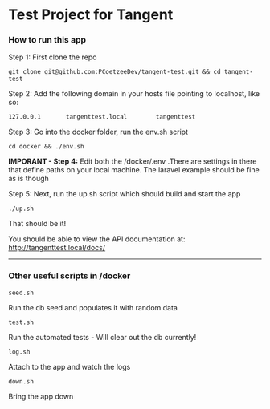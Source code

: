 # Test Project for Tangent

### How to run this app
Step 1: First clone the repo

    git clone git@github.com:PCoetzeeDev/tangent-test.git && cd tangent-test
Step 2: Add the following domain in your hosts file pointing to localhost, like so:

    127.0.0.1       tangenttest.local        tangenttest
Step 3: Go into the docker folder, run the env.sh script

    cd docker && ./env.sh
**IMPORANT - Step 4:** Edit both the /docker/.env .There are settings in there that define paths on your local machine. The laravel example should be fine as is though

Step 5: Next, run the up.sh script which should build and start the app

    ./up.sh

That should be it!

You should be able to view the API documentation at: http://tangenttest.local/docs/

--------------------------------------------------------------------------------------------------------------------------------

### Other useful scripts in /docker
    seed.sh
Run the db seed and populates it with random data

    test.sh
Run the automated tests - Will clear out the db currently!

    log.sh
Attach to the app and watch the logs

    down.sh
Bring the app down


